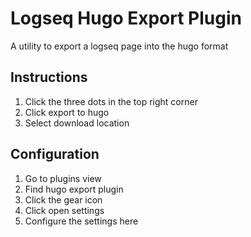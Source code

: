 # Logseq Hugo Export Plugin
A utility to export a logseq page into the hugo format

## Instructions
1. Click the three dots in the top right corner
2. Click export to hugo
3. Select download location

## Configuration
1. Go to plugins view
2. Find hugo export plugin
3. Click the gear icon
4. Click open settings
5. Configure the settings here